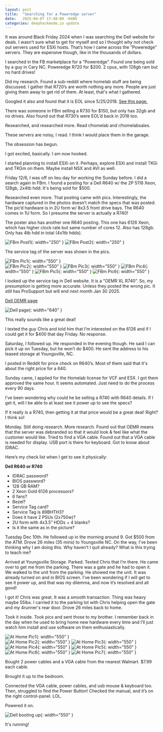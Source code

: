 ```yaml
---
layout: post
title:  "Searching for a Poweredge server"
date:   2025-04-07 17:48:00 -0400
categories: deephackmode.io update
---
```

It was around Black Friday 2024 when I was searching the Dell website for deals.  I wasn't sure what to get for myself and so I thought why not check out servers used for ESXi hosts.  That’s how I came across the “Poweredge” servers.  They are expensive though, like in the thousands of dollars.

I searched in the FB marketplace for a “Poweredge”.  Found one being sold by a guy in Cary NC.  Poweredge R720 for $200.  2 cpus, with 128gb ram but no hard drives!  

Did my research.  Found a sub-reddit where homelab stuff are being discussed.  I gather that R720’s are worth nothing any more.  People are just giving them away to get rid of them.  At least, that's what I gathered.

Googled it also and found that it is EOL since 5/25/2018. [See this page.](https://www.topgun-tech.com/end-of-service-life/dell-emc/poweredge/) 

There was someone in FBm selling a R730 for $150, but only has 32gb and no drives.  Also found out that R730’s were EOL’d back in 2018 too.  

Researched, and researched more.  Read r/homelab and r/homelabsales.

These servers are noisy, I read.  I think I would place them in the garage.

The obsession has begun.

I got excited, basically.  I am now hooked.

I started planning to install ESXi on it.  Perhaps, explore ESXi and install TKGi and TKGm on them.  Maybe install NSX and AVI as well.

Friday 12/6, I was off on lieu day for working the Sunday before.  I did a search again in FBm.  I found a posting for a Dell R640 w/ the 2P 5118 Xeon, 128gb, 2x4tb hdd.  It's being sold for $500.

Researched even more.  That posting came with pics.  Interestingly, the hardware captured in the photos doesn’t match the specs that was posted.  The pic’d hardware is in 2U form w/ 8x3.5 front drive bays.  The R640 comes in 1U form.  So I presume the server is actually a R740!  

The poster also has another one R640 posting.  This one has 6126 Xeon, which has higher clock rate but same number of cores 12.  Also has 128gb.  Only has 4tb hdd in total (4x1tb hdds).

![FBm Post1](/assets/images/FBpost1.png "FBm Post1"){: width="250" }   ![FBm Post2](/assets/images/FBpost2.png "FBm Post2"){: width="250" }

The service tag of the server was shown in the pics.

![FBm Pic1](/assets/images/FBPic1.jpeg "FBm Pic1"){: width="550" }   
![FBm Pic2](/assets/images/FBpic2.jpeg "FBm Pic2"){: width="550" }
![FBm Pic3](/assets/images/FBpic3.jpeg "FBm Pic3"){: width="550" }
![FBm Pic4](/assets/images/FBpic4.jpeg "FBm Pic4"){: width="550" }
![FBm Pic5](/assets/images/FBpic5.jpeg "FBm Pic5"){: width="550" }
![FBm Pic6](/assets/images/FBpic6.jpeg "FBm Pic6"){: width="550" }

I looked up the service tag in Dell website.  It is a “OEMR XL R740”.  So, my presumption is getting more accurate.  Unless they posted the wrong pic.  It still has ProSupport but will end next month Jan 30 2025.

[Dell OEMR page](https://www.dell.com/support/home/en-us/product-support/servicetag/0-eGhnQ1YvcmplRzdMKzNNMTNDS0ZSZz090/overview)

![Dell page](/assets/images/Dell-OEMR.png "Dell-OEMR"){: width="640" }

This really sounds like a great deal!

I texted the guy Chris and told him that I’m interested on the 6126 and if I could get it for $400 that day Friday.  No response.

Saturday, I followed up.  He responded in the evening though.  He said I can pick it up on Tuesday, but he won’t do $400.  He sent the address to his leased storage at Youngsville, NC.

I posted in Reddit for price check on R640’s.  Most of them said that it's about the right price for a 640.

Sunday came, I applied for the Homelab license for VCF and ESX.  I got them approved the same hour.  It seems automated.  Just need to do the process every 90 days.

I’ve been wondering why could he be selling a R740 with R640 details.  If I get it, will I be able to at least see it power up to see the specs?

If it really is a R740, then getting it at that price would be a great deal! Right?  I think so!

Monday.  Still doing research.  More research.  Found out that OEMR means that the server was debranded so that it would look & feel like what the customer would like.  Tried to find a VGA cable.  Found out that a VGA cable is needed for display.  USB port is there for keyboard.  Got to know about IDRAC.

Here’s my check list when I get to see it physically:

**Dell R640 or R740**

- IDRAC password?
- BIOS password?
- 128 GB RAM?
- 2 Xeon Gold 6126 processors?
- 6 fans?
- Bezel?
- Service Tag card?
- Service Tag is 89BHTH3?
- Does it have 2 PSUs (2x750w)?
- 2U form with 4x3.5” HDDs + 4 blanks?
- Is it the same as in the picture?

Tuesday Dec 10th.  He followed up in the morning around 9.  Got $500 from the ATM.  Drove 26 miles (35 mins) to Youngsville NC.  On the way, I’ve been thinking why I am doing this.  Why haven’t I quit already?  What is this trying to teach me?

Arrived at Youngsville Storage.  Parked.  Texted Chris that I’m there.  He came over to get me from the parking.  There was a gate and he had to open it.  We walked to the unit from the parking.  He showed me the unit.  It was already turned on and in BIOS screen.  I’ve been wondering if I will get to see it power up, and that was my dilemma, and now it’s resolved and all good!  

I got it!  Chris was great.  It was a smooth transaction.  Thing was heavy maybe 55lbs.  I carried it to the parking lot with Chris helping open the gate and my 4runner's rear door.  Drove 26 miles back to home.

Took it inside.  Took pics and sent those to my brother.  I remember back in the day when he used to bring home new hardware every time and I’ll just watch him install and use software on them enthusiastically.

![At Home Pic1](/assets/images/AtHome1.jpeg "At Home Pic1"){: width="550" }   
![At Home Pic2](/assets/images/AtHome2.jpeg "At Home Pic2"){: width="550" }
![At Home Pic3](/assets/images/AtHome3.jpeg "At Home Pic3"){: width="550" }
![At Home Pic4](/assets/images/AtHome4.jpeg "At Home Pic4"){: width="550" }
![At Home Pic5](/assets/images/AtHome5.jpeg "At Home Pic5"){: width="550" }
![At Home Pic6](/assets/images/AtHome6.jpeg "At Home Pic6"){: width="550" }
![At Home Pic7](/assets/images/AtHome7.jpeg "At Home Pic7"){: width="550" }

Bought 2 power cables and a VGA cable from the nearest Walmart. $7.99 each cable. 

Brought it up to the bedroom.

Connected the VGA cable, power cables, and usb mouse & keyboard too.  Then, struggled to find the Power Button!  Checked the manual, and it’s on the right control-panel. LOL.

Powered it on.  

![Dell booting up](/assets/images/Dell-booting.png "Dell booting up"){: width="550" }

It's running!